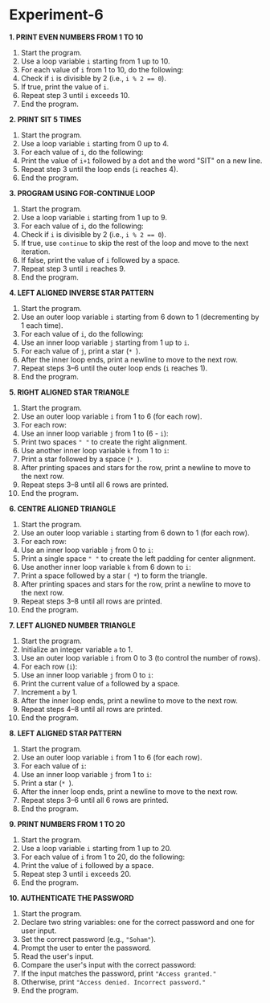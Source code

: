 # Experiment-6

**1. PRINT EVEN NUMBERS FROM 1 TO 10**

1. Start the program.
2. Use a loop variable `i` starting from 1 up to 10.
3. For each value of `i` from 1 to 10, do the following:
4. Check if `i` is divisible by 2 (i.e., `i % 2 == 0`).
5. If true, print the value of `i`.
6. Repeat step 3 until `i` exceeds 10.
7. End the program.


**2. PRINT SIT 5 TIMES**

1. Start the program.
2. Use a loop variable `i` starting from 0 up to 4.
3. For each value of `i`, do the following:
4. Print the value of `i+1` followed by a dot and the word "SIT" on a new line.
5. Repeat step 3 until the loop ends (`i` reaches 4).
6. End the program.


**3. PROGRAM USING FOR-CONTINUE LOOP**

1. Start the program.
2. Use a loop variable `i` starting from 1 up to 9.
3. For each value of `i`, do the following:
4. Check if `i` is divisible by 2 (i.e., `i % 2 == 0`).
5. If true, use `continue` to skip the rest of the loop and move to the next iteration.
6. If false, print the value of `i` followed by a space.
7. Repeat step 3 until `i` reaches 9.
8. End the program.


**4. LEFT ALIGNED INVERSE STAR PATTERN**

1. Start the program.
2. Use an outer loop variable `i` starting from 6 down to 1 (decrementing by 1 each time).
3. For each value of `i`, do the following:
4. Use an inner loop variable `j` starting from 1 up to `i`.
5. For each value of `j`, print a star (`* `).
6. After the inner loop ends, print a newline to move to the next row.
7. Repeat steps 3–6 until the outer loop ends (`i` reaches 1).
8. End the program.
   

**5. RIGHT ALIGNED STAR TRIANGLE**

1. Start the program.
2. Use an outer loop variable `i` from 1 to 6 (for each row).
3. For each row:
4. Use an inner loop variable `j` from 1 to (6 - `i`):
5. Print two spaces `" "` to create the right alignment.
6. Use another inner loop variable `k` from 1 to `i`:
7. Print a star followed by a space (`* `).
8. After printing spaces and stars for the row, print a newline to move to the next row.
9. Repeat steps 3–8 until all 6 rows are printed.
10. End the program.


**6. CENTRE ALIGNED TRIANGLE**

1. Start the program.
2. Use an outer loop variable `i` starting from 6 down to 1 (for each row).
3. For each row:
4. Use an inner loop variable `j` from 0 to `i`:
5. Print a single space `" "` to create the left padding for center alignment.
6. Use another inner loop variable `k` from 6 down to `i`:
7. Print a space followed by a star (` *`) to form the triangle.
8. After printing spaces and stars for the row, print a newline to move to the next row.
9. Repeat steps 3–8 until all rows are printed.
10. End the program.


**7. LEFT ALIGNED NUMBER TRIANGLE**

1. Start the program.
2. Initialize an integer variable `a` to 1.
3. Use an outer loop variable `i` from 0 to 3 (to control the number of rows).
4. For each row (`i`):
5. Use an inner loop variable `j` from 0 to `i`:
6. Print the current value of `a` followed by a space.
7. Increment `a` by 1.
8. After the inner loop ends, print a newline to move to the next row.
9. Repeat steps 4–8 until all rows are printed.
10. End the program.


**8. LEFT ALIGNED STAR PATTERN**

1. Start the program.
2. Use an outer loop variable `i` from 1 to 6 (for each row).
3. For each value of `i`:
4. Use an inner loop variable `j` from 1 to `i`:
5. Print a star (`* `).
6. After the inner loop ends, print a newline to move to the next row.
7. Repeat steps 3–6 until all 6 rows are printed.
8. End the program.


**9. PRINT NUMBERS FROM 1 TO 20**

1. Start the program.
2. Use a loop variable `i` starting from 1 up to 20.
3. For each value of `i` from 1 to 20, do the following:
4. Print the value of `i` followed by a space.
5. Repeat step 3 until `i` exceeds 20.
6. End the program.


**10. AUTHENTICATE THE PASSWORD**

1. Start the program.
2. Declare two string variables: one for the correct password and one for user input.
3. Set the correct password (e.g., `"Soham"`).
4. Prompt the user to enter the password.
5. Read the user's input.
6. Compare the user's input with the correct password:
7. If the input matches the password, print `"Access granted."`
8. Otherwise, print `"Access denied. Incorrect password."`
9. End the program.
